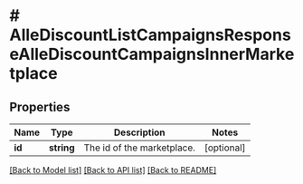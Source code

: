 # # AlleDiscountListCampaignsResponseAlleDiscountCampaignsInnerMarketplace

## Properties

Name | Type | Description | Notes
------------ | ------------- | ------------- | -------------
**id** | **string** | The id of the marketplace. | [optional]

[[Back to Model list]](../../README.md#models) [[Back to API list]](../../README.md#endpoints) [[Back to README]](../../README.md)
